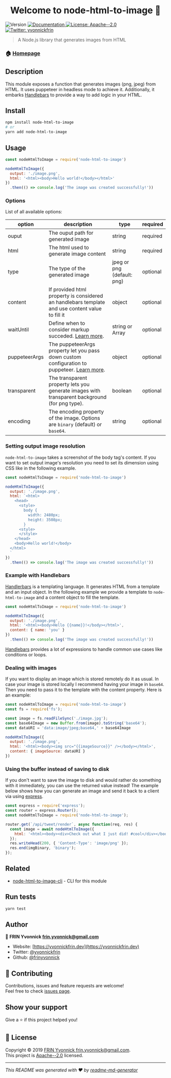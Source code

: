 <h1 align="center">Welcome to node-html-to-image 🌄</h1>
<p>
  <img alt="Version" src="https://img.shields.io/badge/version-0.0.1-blue.svg?cacheSeconds=2592000" />
  <a href="https://github.com/frinyvonnick/node-html-to-image#readme" target="_blank">
    <img alt="Documentation" src="https://img.shields.io/badge/documentation-yes-brightgreen.svg" />
  </a>
  <a href="https://github.com/frinyvonnick/node-html-to-image/blob/master/LICENSE" target="_blank">
    <img alt="License: Apache--2.0" src="https://img.shields.io/badge/License-Apache--2.0-yellow.svg" />
  </a>
  <a href="https://twitter.com/yvonnickfrin" target="_blank">
    <img alt="Twitter: yvonnickfrin" src="https://img.shields.io/twitter/follow/yvonnickfrin.svg?style=social" />
  </a>
</p>

> A Node.js library that generates images from HTML

### 🏠 [Homepage](https://github.com/frinyvonnick/node-html-to-image)


## Description

This module exposes a function that generates images (png, jpeg) from HTML. It uses puppeteer in headless mode to achieve it. Additionally, it embarks [Handlebars](https://handlebarsjs.com/) to provide a way to add logic in your HTML.

## Install

```sh
npm install node-html-to-image
# or
yarn add node-html-to-image
```

## Usage

```js
const nodeHtmlToImage = require('node-html-to-image')

nodeHtmlToImage({
  output: './image.png',
  html: '<html><body>Hello world!</body></html>'
})
  .then(() => console.log('The image was created successfully!'))
```

### Options

List of all available options:

| option                  | description                                                                                     | type                       | required    |
|-------------------------|-------------------------------------------------------------------------------------------------|----------------------------|-------------|
| ouput                   | The ouput path for generated image                                                              | string                     | required    |
| html                    | The html used to generate image content                                                         | string                     | required    |
| type                    | The type of the generated image                                                                 | jpeg or png (default: png) | optional    |
| content                 | If provided html property is considered an handlebars template and use content value to fill it | object                     | optional    |
| waitUntil               | Define when to consider markup succeded. [Learn more](https://github.com/puppeteer/puppeteer/blob/master/docs/api.md#pagesetcontenthtml-options).                                                        | string or Array<string>    | optional    |
| puppeteerArgs           | The puppeteerArgs property let you pass down custom configuration to puppeteer. [Learn more](https://github.com/puppeteer/puppeteer/blob/master/docs/api.md#puppeteerlaunchoptions).                  | object                     | optional    |
| transparent             | The transparent property lets you generate images with transparent background (for png type).    | boolean                    | optional    |
| encoding             | The encoding property of the image. Options are `binary` (default) or `base64`.    | string                    | optional    |

### Setting output image resolution

`node-html-to-image` takes a screenshot of the body tag's content. If you want to set output image's resolution you need to set its dimension using CSS like in the following example.

```js
const nodeHtmlToImage = require('node-html-to-image')

nodeHtmlToImage({
  output: './image.png',
  html: `<html>
    <head>
      <style>
        body {
          width: 2480px;
          height: 3508px;
        }
      <style>
      </style>
    </head>
    <body>Hello world!</body>
  </html>
  `
})
  .then(() => console.log('The image was created successfully!'))
```

### Example with Handlebars

[Handlerbars](https://handlebarsjs.com/) is a templating language. It generates HTML from a template and an input object. In the following example we provide a template to `node-html-to-image` and a content object to fill the template.

```js
const nodeHtmlToImage = require('node-html-to-image')

nodeHtmlToImage({
  output: './image.png',
  html: '<html><body>Hello {{name}}!</body></html>',
  content: { name: 'you' }
})
  .then(() => console.log('The image was created successfully!'))
```

[Handlebars](https://handlebarsjs.com/) provides a lot of expressions to handle common use cases like conditions or loops.

### Dealing with images

If you want to display an image which is stored remotely do it as usual. In case your image is stored locally I recommend having your image in `base64`. Then you need to pass it to the template with the content property. Here is an example:

```js
const nodeHtmlToImage = require('node-html-to-image')
const fs = require('fs');

const image = fs.readFileSync('./image.jpg');
const base64Image = new Buffer.from(image).toString('base64');
const dataURI = 'data:image/jpeg;base64,' + base64Image

nodeHtmlToImage({
  output: './image.png',
  html: '<html><body><img src="{{imageSource}}" /></body></html>',
  content: { imageSource: dataURI }
})
```

### Using the buffer instead of saving to disk

If you don't want to save the image to disk and would rather do something with it immediately, you can use the returned value instead! The example below shows how you can generate an image and send it back to a client via using [express](https://github.com/expressjs/express).

```js
const express = require('express');
const router = express.Router();
const nodeHtmlToImage = require('node-html-to-image');

router.get(`/api/tweet/render`, async function(req, res) {
  const image = await nodeHtmlToImage({
    html: '<html><body><div>Check out what I just did! #cool</div></body></html>'
  });
  res.writeHead(200, { 'Content-Type': 'image/png' });
  res.end(imgBinary, 'binary');
});
```

## Related

- [node-html-to-image-cli](https://github.com/frinyvonnick/node-html-to-image-cli) - CLI for this module

## Run tests

```sh
yarn test
```

## Author

👤 **FRIN Yvonnick <frin.yvonnick@gmail.com>**

* Website: [https://yvonnickfrin.dev](https://yvonnickfrin.dev)
* Twitter: [@yvonnickfrin](https://twitter.com/yvonnickfrin)
* Github: [@frinyvonnick](https://github.com/frinyvonnick)

## 🤝 Contributing

Contributions, issues and feature requests are welcome!<br />Feel free to check [issues page](https://github.com/frinyvonnick/node-html-to-image/issues).

## Show your support

Give a ⭐️ if this project helped you!

## 📝 License

Copyright © 2019 [FRIN Yvonnick <frin.yvonnick@gmail.com>](https://github.com/frinyvonnick).<br />
This project is [Apache--2.0](https://github.com/frinyvonnick/node-html-to-image/blob/master/LICENSE) licensed.

***
_This README was generated with ❤️ by [readme-md-generator](https://github.com/kefranabg/readme-md-generator)_
